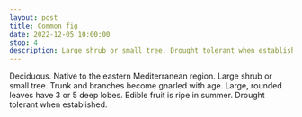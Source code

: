 ```yaml
---
layout: post
title: Common fig
date: 2022-12-05 10:00:00
stop: 4
description: Large shrub or small tree. Drought tolerant when established.
---
```

Deciduous. Native to the eastern Mediterranean region. Large shrub or small tree. Trunk and branches become gnarled with age. Large, rounded leaves have 3 or 5 deep lobes. Edible fruit is ripe in summer. Drought tolerant when established.

